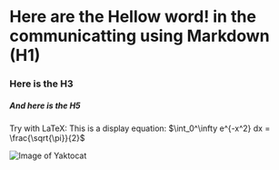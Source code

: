 # Here are the Hellow word! in the communicatting using Markdown (H1)
### Here is the H3
##### And here is the H5

Try with LaTeX:
This is a display equation:
$\int_0^\infty e^{-x^2} dx = \frac{\sqrt{\pi}}{2}$

![Image of Yaktocat](https://octodex.github.com/images/yaktocat.png)
